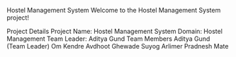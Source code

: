 Hostel Management System
Welcome to the Hostel Management System project!

Project Details
Project Name: Hostel Management System
Domain: Hostel Management
Team Leader: Aditya Gund
Team Members
Aditya Gund (Team Leader)
Om Kendre
Avdhoot Ghewade
Suyog Arlimer
Pradnesh Mate
